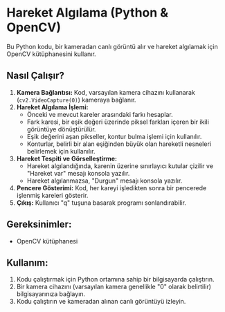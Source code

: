 <!DOCTYPE html>
<html lang="tr">
<head>
<meta charset="UTF-8">
<meta name="viewport" content="width=device-width, initial-scale=1.0">
  
</head>
<body>

<h1>Hareket Algılama (Python & OpenCV)</h1>

<p>Bu Python kodu, bir kameradan canlı görüntü alır ve hareket algılamak için OpenCV kütüphanesini kullanır.</p>

<h2>Nasıl Çalışır?</h2>
<ol>
  <li><strong>Kamera Bağlantısı:</strong> Kod, varsayılan kamera cihazını kullanarak (<code>cv2.VideoCapture(0)</code>) kameraya bağlanır.</li>
  <li><strong>Hareket Algılama İşlemi:</strong>
    <ul>
      <li>Önceki ve mevcut kareler arasındaki farkı hesaplar.</li>
      <li>Fark karesi, bir eşik değeri üzerinde piksel farkları içeren bir ikili görüntüye dönüştürülür.</li>
      <li>Eşik değerini aşan pikseller, kontur bulma işlemi için kullanılır.</li>
      <li>Konturlar, belirli bir alan eşiğinden büyük olan hareketli nesneleri belirlemek için kullanılır.</li>
    </ul>
  </li>
  <li><strong>Hareket Tespiti ve Görselleştirme:</strong>
    <ul>
      <li>Hareket algılandığında, karenin üzerine sınırlayıcı kutular çizilir ve "Hareket var" mesajı konsola yazılır.</li>
      <li>Hareket algılanmazsa, "Durgun" mesajı konsola yazılır.</li>
    </ul>
  </li>
  <li><strong>Pencere Gösterimi:</strong> Kod, her kareyi işledikten sonra bir pencerede işlenmiş kareleri gösterir.</li>
  <li><strong>Çıkış:</strong> Kullanıcı "q" tuşuna basarak programı sonlandırabilir.</li>
</ol>

<h2>Gereksinimler:</h2>
<ul>

  <li>OpenCV kütüphanesi</li>
 
</ul>

<h2>Kullanım:</h2>
<ol>
  <li>Kodu çalıştırmak için Python ortamına sahip bir bilgisayarda çalıştırın.</li>
  <li>Bir kamera cihazını (varsayılan kamera genellikle "0" olarak belirtilir) bilgisayarınıza bağlayın.</li>
  <li>Kodu çalıştırın ve kameradan alınan canlı görüntüyü izleyin.</li>
</ol>

</body>
</html>
